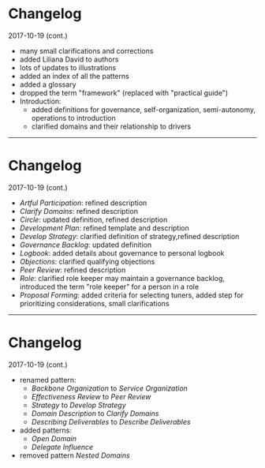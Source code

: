 # Changelog

2017-10-19 (cont.)

- many small clarifications and corrections
- added Liliana David to authors
- lots of updates to illustrations
- added an index of all the patterns
- added a glossary
- dropped the term "framework" (replaced with "practical guide")
- Introduction:
    - added definitions for governance, self-organization, semi-autonomy, operations to introduction
    - clarified domains and their relationship to drivers

---

# Changelog

2017-10-19 (cont.)

- _Artful Participation_: refined description
- _Clarify Domains_: refined description
- _Circle_: updated definition, refined description
- _Development Plan_: refined template and description
- _Develop Strategy_: clarified definition of strategy,refined description
- _Governance Backlog_: updated definition
- _Logbook_: added details about governance to personal logbook
- _Objections_: clarified qualifying objections
- _Peer Review_: refined description
- _Role_: clarified role keeper may maintain a governance backlog, introduced the term "role keeper" for a person in a role
- _Proposal Forming_: added criteria for selecting tuners, added step for prioritizing considerations, small clarifications

---

# Changelog

2017-10-19 (cont.)

- renamed pattern: 
    - _Backbone Organization_ to _Service Organization_
    - _Effectiveness Review_ to _Peer Review_
    - _Strategy_ to _Develop Strategy_
    - _Domain Description_ to _Clarify Domains_ 
    - _Describing Deliverables_ to _Describe Deliverables_
- added patterns:
    - _Open Domain_
    - _Delegate Influence_
- removed pattern _Nested Domains_
